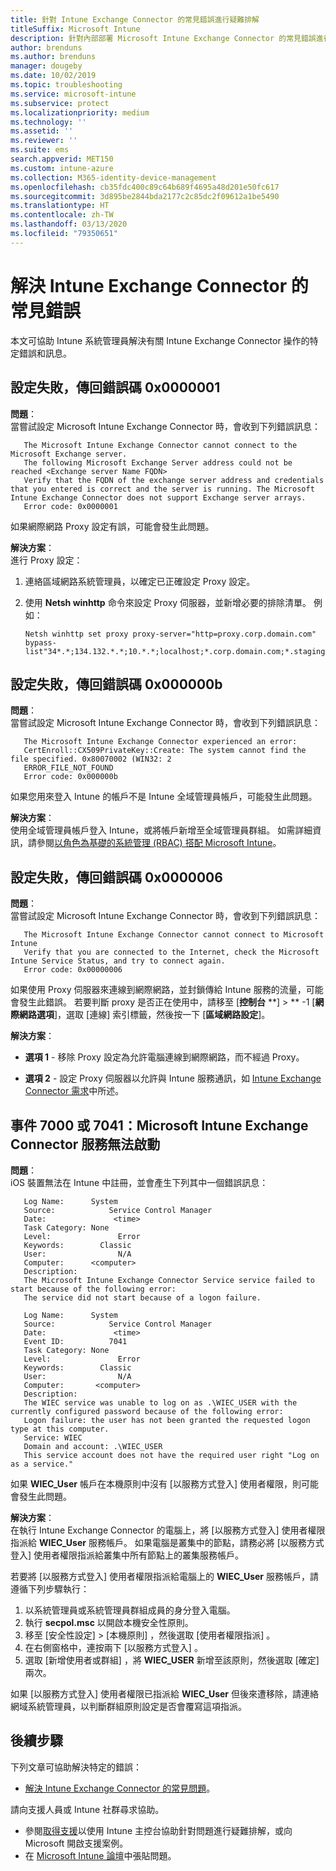 ```yaml
---
title: 針對 Intune Exchange Connector 的常見錯誤進行疑難排解
titleSuffix: Microsoft Intune
description: 針對內部部署 Microsoft Intune Exchange Connector 的常見錯誤進行疑難排解並加以解決
author: brenduns
ms.author: brenduns
manager: dougeby
ms.date: 10/02/2019
ms.topic: troubleshooting
ms.service: microsoft-intune
ms.subservice: protect
ms.localizationpriority: medium
ms.technology: ''
ms.assetid: ''
ms.reviewer: ''
ms.suite: ems
search.appverid: MET150
ms.custom: intune-azure
ms.collection: M365-identity-device-management
ms.openlocfilehash: cb35fdc400c89c64b689f4695a48d201e50fc617
ms.sourcegitcommit: 3d895be2844bda2177c2c85dc2f09612a1be5490
ms.translationtype: HT
ms.contentlocale: zh-TW
ms.lasthandoff: 03/13/2020
ms.locfileid: "79350651"
---
```

# <a name="resolve-common-errors-for-the-intune-exchange-connector"></a>解決 Intune Exchange Connector 的常見錯誤

本文可協助 Intune 系統管理員解決有關 Intune Exchange Connector 操作的特定錯誤和訊息。  

## <a name="configuration-failed-and-returned-error-code-0x0000001"></a>設定失敗，傳回錯誤碼 0x0000001

**問題**：  
當嘗試設定 Microsoft Intune Exchange Connector 時，會收到下列錯誤訊息：

```
   The Microsoft Intune Exchange Connector cannot connect to the Microsoft Exchange server.  
   The following Microsoft Exchange Server address could not be reached <Exchange server Name FQDN>  
   Verify that the FQDN of the exchange server address and credentials that you entered is correct and the server is running. The Microsoft Intune Exchange Connector does not support Exchange server arrays.  
   Error code: 0x0000001  
```

如果網際網路 Proxy 設定有誤，可能會發生此問題。

**解決方案**：  
進行 Proxy 設定：
1. 連絡區域網路系統管理員，以確定已正確設定 Proxy 設定。 
2. 使用 **Netsh winhttp** 命令來設定 Proxy 伺服器，並新增必要的排除清單。 例如：  

   ```
   Netsh winhttp set proxy proxy-server="http=proxy.corp.domain.com" bypass-list"34*.*;134.132.*.*;10.*.*;localhost;*.corp.domain.com;*.staging.domain.com"
   ```

## <a name="configuration-failed-and-returned-error-code-0x000000b"></a>設定失敗，傳回錯誤碼 0x000000b   

**問題**：  
當嘗試設定 Microsoft Intune Exchange Connector 時，會收到下列錯誤訊息：  

```
   The Microsoft Intune Exchange Connector experienced an error:  
   CertEnroll::CX509PrivateKey::Create: The system cannot find the file specified. 0x80070002 (WIN32: 2  
   ERROR_FILE_NOT_FOUND  
   Error code: 0x000000b  
```
如果您用來登入 Intune 的帳戶不是 Intune 全域管理員帳戶，可能發生此問題。

**解決方案**：  
使用全域管理員帳戶登入 Intune，或將帳戶新增至全域管理員群組。 如需詳細資訊，請參閱[以角色為基礎的系統管理 (RBAC) 搭配 Microsoft Intune](../fundamentals/role-based-access-control.md)。

## <a name="configuration-failed-and-returned-error-code-0x0000006"></a>設定失敗，傳回錯誤碼 0x0000006

**問題**：  
當嘗試設定 Microsoft Intune Exchange Connector 時，會收到下列錯誤訊息：  

```  
   The Microsoft Intune Exchange Connector cannot connect to Microsoft Intune  
   Verify that you are connected to the Internet, check the Microsoft Intune Service Status, and try to connect again.  
   Error code: 0x00000006  
```  
如果使用 Proxy 伺服器來連線到網際網路，並封鎖傳給 Intune 服務的流量，可能會發生此錯誤。 若要判斷 proxy 是否正在使用中，請移至 [**控制台** **]  > ** -1 [**網際網路選項**]，選取 [連線] 索引標籤，然後按一下 [**區域網路設定**]。

**解決方案**：  

- **選項 1** - 移除 Proxy 設定為允許電腦連線到網際網路，而不經過 Proxy。  

- **選項 2** - 設定 Proxy 伺服器以允許與 Intune 服務通訊，如 [Intune Exchange Connector 需求](exchange-connector-install.md#intune-exchange-connector-requirements)中所述。



## <a name="event-7000-or-7041-microsoft-intune-exchange-connector-service-wont-start"></a>事件 7000 或 7041：Microsoft Intune Exchange Connector 服務無法啟動

**問題**：  
iOS 裝置無法在 Intune 中註冊，並會產生下列其中一個錯誤訊息：  

```  
   Log Name:      System
   Source:            Service Control Manager
   Date:               <time>
   Task Category: None
   Level:               Error
   Keywords:        Classic
   User:                N/A
   Computer:      <computer>
   Description:
   The Microsoft Intune Exchange Connector Service service failed to start because of the following error:  
   The service did not start because of a logon failure.
```  

```  
   Log Name:      System
   Source:            Service Control Manager
   Date:               <time>
   Event ID:          7041
   Task Category: None
   Level:               Error   
   Keywords:        Classic
   User:                N/A
   Computer:       <computer>
   Description:
   The WIEC service was unable to log on as .\WIEC_USER with the currently configured password because of the following error:
   Logon failure: the user has not been granted the requested logon type at this computer.
   Service: WIEC
   Domain and account: .\WIEC_USER
   This service account does not have the required user right "Log on as a service."  
```
如果 **WIEC_User** 帳戶在本機原則中沒有 [以服務方式登入]  使用者權限，則可能會發生此問題。

**解決方案**：  
在執行 Intune Exchange Connector 的電腦上，將 [以服務方式登入]  使用者權限指派給 **WIEC_User** 服務帳戶。 如果電腦是叢集中的節點，請務必將 [以服務方式登入]  使用者權限指派給叢集中所有節點上的叢集服務帳戶。  

若要將 [以服務方式登入]  使用者權限指派給電腦上的 **WIEC_User** 服務帳戶，請遵循下列步驟執行：

1. 以系統管理員或系統管理員群組成員的身分登入電腦。
2. 執行 **secpol.msc** 以開啟本機安全性原則。
3. 移至 [安全性設定]   > [本機原則]  ，然後選取 [使用者權限指派]  。
4. 在右側窗格中，連按兩下 [以服務方式登入]  。
5. 選取 [新增使用者或群組]  ，將 **WIEC_USER** 新增至該原則，然後選取 [確定]  兩次。

如果 [以服務方式登入]  使用者權限已指派給 **WIEC_User** 但後來遭移除，請連絡網域系統管理員，以判斷群組原則設定是否會覆寫這項指派。  

## <a name="next-steps"></a>後續步驟  

下列文章可協助解決特定的錯誤：
- [解決 Intune Exchange Connector 的常見問題](troubleshoot-exchange-connector-common-problems.md)。 

請向支援人員或 Intune 社群尋求協助。
- 參閱[取得支援](../fundamentals/get-support.md)以使用 Intune 主控台協助針對問題進行疑難排解，或向 Microsoft 開啟支援案例。 
- 在 [Microsoft Intune 論壇](https://social.technet.microsoft.com/Forums/en-US/home?forum=microsoftintuneprod)中張貼問題。  
